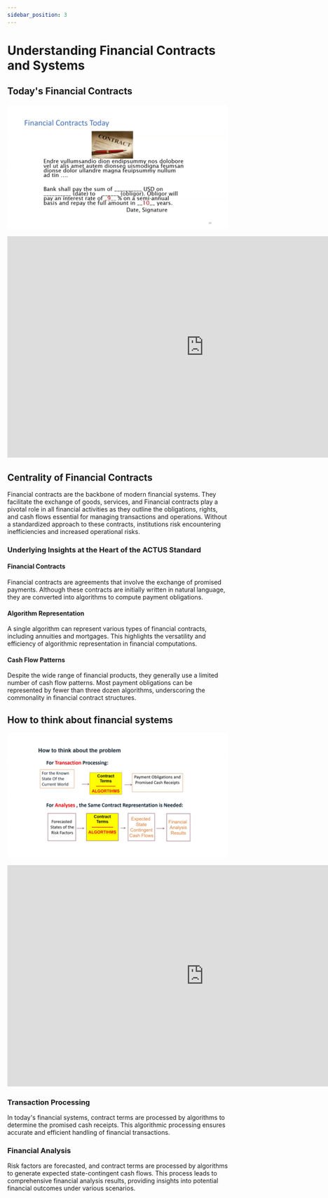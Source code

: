 ```yaml
---
sidebar_position: 3
---
```


# Understanding Financial Contracts and Systems

## Today's Financial Contracts

![image](../../assets/traditional_contract.png)

<div align="center">
    <iframe width="896" height="504" src="https://youtube.com/embed/DGbhhUmrwWU?start=324" frameborder="0" allow="accelerometer; autoplay; clipboard-write; encrypted-media; gyroscope; picture-in-picture" allowfullscreen></iframe>
</div>

## Centrality of Financial Contracts

Financial contracts are the backbone of modern financial systems. They facilitate the exchange of goods, services, and Financial contracts play a pivotal role in all financial activities as they outline the obligations, rights, and cash flows essential for managing transactions and operations. Without a standardized approach to these contracts, institutions risk encountering inefficiencies and increased operational risks.

### Underlying Insights at the Heart of the ACTUS Standard

#### Financial Contracts

Financial contracts are agreements that involve the exchange of promised payments. Although these contracts are initially written in natural language, they are converted into algorithms to compute payment obligations.

#### Algorithm Representation

A single algorithm can represent various types of financial contracts, including annuities and mortgages. This highlights the versatility and efficiency of algorithmic representation in financial computations.

#### Cash Flow Patterns

Despite the wide range of financial products, they generally use a limited number of cash flow patterns. Most payment obligations can be represented by fewer than three dozen algorithms, underscoring the commonality in financial contract structures.

## How to think about financial systems

![image](../../assets/transaction.png)

<div align="center">
    <iframe width="896" height="504" src="https://youtube.com/embed/DGbhhUmrwWU?start=399" frameborder="0" allow="accelerometer; autoplay; clipboard-write; encrypted-media; gyroscope; picture-in-picture" allowfullscreen></iframe>
</div>

### Transaction Processing

In today's financial systems, contract terms are processed by algorithms to determine the promised cash receipts. This algorithmic processing ensures accurate and efficient handling of financial transactions.

### Financial Analysis

Risk factors are forecasted, and contract terms are processed by algorithms to generate expected state-contingent cash flows. This process leads to comprehensive financial analysis results, providing insights into potential financial outcomes under various scenarios.
